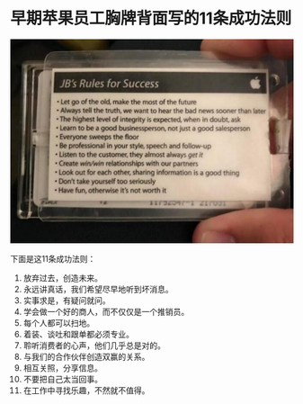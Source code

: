 # 早期苹果员工胸牌背面写的11条成功法则

![](/images/apple_early_success_rules.jpg)

下面是这11条成功法则：

1. 放弃过去，创造未来。
2. 永远讲真话，我们希望尽早地听到坏消息。
3. 实事求是，有疑问就问。
4. 学会做一个好的商人，而不仅仅是一个推销员。
5. 每个人都可以扫地。
6. 着装、谈吐和跟单都必须专业。
7. 聆听消费者的心声，他们几乎总是对的。
8. 与我们的合作伙伴创造双赢的关系。
9. 相互关照，分享信息。
10. 不要把自己太当回事。
11. 在工作中寻找乐趣，不然就不值得。